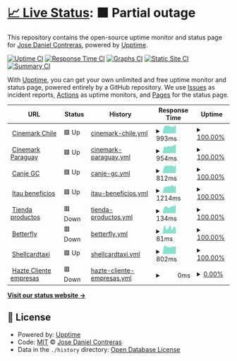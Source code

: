 # [📈 Live Status](https://peposhh.github.io/upptime): <!--live status--> **🟧 Partial outage**

This repository contains the open-source uptime monitor and status page for [Jose Daniel Contreras](https://peposhh.github.io/upptime), powered by [Upptime](https://github.com/upptime/upptime).

[![Uptime CI](https://github.com/peposhh/upptime/workflows/Uptime%20CI/badge.svg)](https://github.com/peposhh/upptime/actions?query=workflow%3A%22Uptime+CI%22)
[![Response Time CI](https://github.com/peposhh/upptime/workflows/Response%20Time%20CI/badge.svg)](https://github.com/peposhh/upptime/actions?query=workflow%3A%22Response+Time+CI%22)
[![Graphs CI](https://github.com/peposhh/upptime/workflows/Graphs%20CI/badge.svg)](https://github.com/peposhh/upptime/actions?query=workflow%3A%22Graphs+CI%22)
[![Static Site CI](https://github.com/peposhh/upptime/workflows/Static%20Site%20CI/badge.svg)](https://github.com/peposhh/upptime/actions?query=workflow%3A%22Static+Site+CI%22)
[![Summary CI](https://github.com/peposhh/upptime/workflows/Summary%20CI/badge.svg)](https://github.com/peposhh/upptime/actions?query=workflow%3A%22Summary+CI%22)

With [Upptime](https://upptime.js.org), you can get your own unlimited and free uptime monitor and status page, powered entirely by a GitHub repository. We use [Issues](https://github.com/peposhh/upptime/issues) as incident reports, [Actions](https://github.com/peposhh/upptime/actions) as uptime monitors, and [Pages](https://peposhh.github.io/upptime) for the status page.

<!--start: status pages-->
<!-- This summary is generated by Upptime (https://github.com/upptime/upptime) -->
<!-- Do not edit this manually, your changes will be overwritten -->
<!-- prettier-ignore -->
| URL | Status | History | Response Time | Uptime |
| --- | ------ | ------- | ------------- | ------ |
| <img alt="" src="https://icons.duckduckgo.com/ip3/promociones.cinemark.cl.ico" height="13"> [Cinemark Chile](https://promociones.cinemark.cl) | 🟩 Up | [cinemark-chile.yml](https://github.com/peposhh/upptime/commits/HEAD/history/cinemark-chile.yml) | <details><summary><img alt="Response time graph" src="./graphs/cinemark-chile/response-time-week.png" height="20"> 993ms</summary><br><a href="https://demo.upptime.js.org/history/cinemark-chile"><img alt="Response time 1085" src="https://img.shields.io/endpoint?url=https%3A%2F%2Fraw.githubusercontent.com%2Fpeposhh%2Fupptime%2FHEAD%2Fapi%2Fcinemark-chile%2Fresponse-time.json"></a><br><a href="https://demo.upptime.js.org/history/cinemark-chile"><img alt="24-hour response time 1074" src="https://img.shields.io/endpoint?url=https%3A%2F%2Fraw.githubusercontent.com%2Fpeposhh%2Fupptime%2FHEAD%2Fapi%2Fcinemark-chile%2Fresponse-time-day.json"></a><br><a href="https://demo.upptime.js.org/history/cinemark-chile"><img alt="7-day response time 993" src="https://img.shields.io/endpoint?url=https%3A%2F%2Fraw.githubusercontent.com%2Fpeposhh%2Fupptime%2FHEAD%2Fapi%2Fcinemark-chile%2Fresponse-time-week.json"></a><br><a href="https://demo.upptime.js.org/history/cinemark-chile"><img alt="30-day response time 984" src="https://img.shields.io/endpoint?url=https%3A%2F%2Fraw.githubusercontent.com%2Fpeposhh%2Fupptime%2FHEAD%2Fapi%2Fcinemark-chile%2Fresponse-time-month.json"></a><br><a href="https://demo.upptime.js.org/history/cinemark-chile"><img alt="1-year response time 1085" src="https://img.shields.io/endpoint?url=https%3A%2F%2Fraw.githubusercontent.com%2Fpeposhh%2Fupptime%2FHEAD%2Fapi%2Fcinemark-chile%2Fresponse-time-year.json"></a></details> | <details><summary><a href="https://demo.upptime.js.org/history/cinemark-chile">100.00%</a></summary><a href="https://demo.upptime.js.org/history/cinemark-chile"><img alt="All-time uptime 99.81%" src="https://img.shields.io/endpoint?url=https%3A%2F%2Fraw.githubusercontent.com%2Fpeposhh%2Fupptime%2FHEAD%2Fapi%2Fcinemark-chile%2Fuptime.json"></a><br><a href="https://demo.upptime.js.org/history/cinemark-chile"><img alt="24-hour uptime 100.00%" src="https://img.shields.io/endpoint?url=https%3A%2F%2Fraw.githubusercontent.com%2Fpeposhh%2Fupptime%2FHEAD%2Fapi%2Fcinemark-chile%2Fuptime-day.json"></a><br><a href="https://demo.upptime.js.org/history/cinemark-chile"><img alt="7-day uptime 100.00%" src="https://img.shields.io/endpoint?url=https%3A%2F%2Fraw.githubusercontent.com%2Fpeposhh%2Fupptime%2FHEAD%2Fapi%2Fcinemark-chile%2Fuptime-week.json"></a><br><a href="https://demo.upptime.js.org/history/cinemark-chile"><img alt="30-day uptime 100.00%" src="https://img.shields.io/endpoint?url=https%3A%2F%2Fraw.githubusercontent.com%2Fpeposhh%2Fupptime%2FHEAD%2Fapi%2Fcinemark-chile%2Fuptime-month.json"></a><br><a href="https://demo.upptime.js.org/history/cinemark-chile"><img alt="1-year uptime 99.81%" src="https://img.shields.io/endpoint?url=https%3A%2F%2Fraw.githubusercontent.com%2Fpeposhh%2Fupptime%2FHEAD%2Fapi%2Fcinemark-chile%2Fuptime-year.json"></a></details>
| <img alt="" src="https://icons.duckduckgo.com/ip3/promociones.cinemark.com.py.ico" height="13"> [Cinemark Paraguay](https://promociones.cinemark.com.py) | 🟩 Up | [cinemark-paraguay.yml](https://github.com/peposhh/upptime/commits/HEAD/history/cinemark-paraguay.yml) | <details><summary><img alt="Response time graph" src="./graphs/cinemark-paraguay/response-time-week.png" height="20"> 954ms</summary><br><a href="https://demo.upptime.js.org/history/cinemark-paraguay"><img alt="Response time 995" src="https://img.shields.io/endpoint?url=https%3A%2F%2Fraw.githubusercontent.com%2Fpeposhh%2Fupptime%2FHEAD%2Fapi%2Fcinemark-paraguay%2Fresponse-time.json"></a><br><a href="https://demo.upptime.js.org/history/cinemark-paraguay"><img alt="24-hour response time 823" src="https://img.shields.io/endpoint?url=https%3A%2F%2Fraw.githubusercontent.com%2Fpeposhh%2Fupptime%2FHEAD%2Fapi%2Fcinemark-paraguay%2Fresponse-time-day.json"></a><br><a href="https://demo.upptime.js.org/history/cinemark-paraguay"><img alt="7-day response time 954" src="https://img.shields.io/endpoint?url=https%3A%2F%2Fraw.githubusercontent.com%2Fpeposhh%2Fupptime%2FHEAD%2Fapi%2Fcinemark-paraguay%2Fresponse-time-week.json"></a><br><a href="https://demo.upptime.js.org/history/cinemark-paraguay"><img alt="30-day response time 987" src="https://img.shields.io/endpoint?url=https%3A%2F%2Fraw.githubusercontent.com%2Fpeposhh%2Fupptime%2FHEAD%2Fapi%2Fcinemark-paraguay%2Fresponse-time-month.json"></a><br><a href="https://demo.upptime.js.org/history/cinemark-paraguay"><img alt="1-year response time 995" src="https://img.shields.io/endpoint?url=https%3A%2F%2Fraw.githubusercontent.com%2Fpeposhh%2Fupptime%2FHEAD%2Fapi%2Fcinemark-paraguay%2Fresponse-time-year.json"></a></details> | <details><summary><a href="https://demo.upptime.js.org/history/cinemark-paraguay">100.00%</a></summary><a href="https://demo.upptime.js.org/history/cinemark-paraguay"><img alt="All-time uptime 99.81%" src="https://img.shields.io/endpoint?url=https%3A%2F%2Fraw.githubusercontent.com%2Fpeposhh%2Fupptime%2FHEAD%2Fapi%2Fcinemark-paraguay%2Fuptime.json"></a><br><a href="https://demo.upptime.js.org/history/cinemark-paraguay"><img alt="24-hour uptime 100.00%" src="https://img.shields.io/endpoint?url=https%3A%2F%2Fraw.githubusercontent.com%2Fpeposhh%2Fupptime%2FHEAD%2Fapi%2Fcinemark-paraguay%2Fuptime-day.json"></a><br><a href="https://demo.upptime.js.org/history/cinemark-paraguay"><img alt="7-day uptime 100.00%" src="https://img.shields.io/endpoint?url=https%3A%2F%2Fraw.githubusercontent.com%2Fpeposhh%2Fupptime%2FHEAD%2Fapi%2Fcinemark-paraguay%2Fuptime-week.json"></a><br><a href="https://demo.upptime.js.org/history/cinemark-paraguay"><img alt="30-day uptime 100.00%" src="https://img.shields.io/endpoint?url=https%3A%2F%2Fraw.githubusercontent.com%2Fpeposhh%2Fupptime%2FHEAD%2Fapi%2Fcinemark-paraguay%2Fuptime-month.json"></a><br><a href="https://demo.upptime.js.org/history/cinemark-paraguay"><img alt="1-year uptime 99.81%" src="https://img.shields.io/endpoint?url=https%3A%2F%2Fraw.githubusercontent.com%2Fpeposhh%2Fupptime%2FHEAD%2Fapi%2Fcinemark-paraguay%2Fuptime-year.json"></a></details>
| <img alt="" src="https://icons.duckduckgo.com/ip3/canje.celmediafidelizacion.cl.ico" height="13"> [Canje GC](https://canje.celmediafidelizacion.cl) | 🟩 Up | [canje-gc.yml](https://github.com/peposhh/upptime/commits/HEAD/history/canje-gc.yml) | <details><summary><img alt="Response time graph" src="./graphs/canje-gc/response-time-week.png" height="20"> 812ms</summary><br><a href="https://demo.upptime.js.org/history/canje-gc"><img alt="Response time 549" src="https://img.shields.io/endpoint?url=https%3A%2F%2Fraw.githubusercontent.com%2Fpeposhh%2Fupptime%2FHEAD%2Fapi%2Fcanje-gc%2Fresponse-time.json"></a><br><a href="https://demo.upptime.js.org/history/canje-gc"><img alt="24-hour response time 739" src="https://img.shields.io/endpoint?url=https%3A%2F%2Fraw.githubusercontent.com%2Fpeposhh%2Fupptime%2FHEAD%2Fapi%2Fcanje-gc%2Fresponse-time-day.json"></a><br><a href="https://demo.upptime.js.org/history/canje-gc"><img alt="7-day response time 812" src="https://img.shields.io/endpoint?url=https%3A%2F%2Fraw.githubusercontent.com%2Fpeposhh%2Fupptime%2FHEAD%2Fapi%2Fcanje-gc%2Fresponse-time-week.json"></a><br><a href="https://demo.upptime.js.org/history/canje-gc"><img alt="30-day response time 806" src="https://img.shields.io/endpoint?url=https%3A%2F%2Fraw.githubusercontent.com%2Fpeposhh%2Fupptime%2FHEAD%2Fapi%2Fcanje-gc%2Fresponse-time-month.json"></a><br><a href="https://demo.upptime.js.org/history/canje-gc"><img alt="1-year response time 549" src="https://img.shields.io/endpoint?url=https%3A%2F%2Fraw.githubusercontent.com%2Fpeposhh%2Fupptime%2FHEAD%2Fapi%2Fcanje-gc%2Fresponse-time-year.json"></a></details> | <details><summary><a href="https://demo.upptime.js.org/history/canje-gc">100.00%</a></summary><a href="https://demo.upptime.js.org/history/canje-gc"><img alt="All-time uptime 99.83%" src="https://img.shields.io/endpoint?url=https%3A%2F%2Fraw.githubusercontent.com%2Fpeposhh%2Fupptime%2FHEAD%2Fapi%2Fcanje-gc%2Fuptime.json"></a><br><a href="https://demo.upptime.js.org/history/canje-gc"><img alt="24-hour uptime 100.00%" src="https://img.shields.io/endpoint?url=https%3A%2F%2Fraw.githubusercontent.com%2Fpeposhh%2Fupptime%2FHEAD%2Fapi%2Fcanje-gc%2Fuptime-day.json"></a><br><a href="https://demo.upptime.js.org/history/canje-gc"><img alt="7-day uptime 100.00%" src="https://img.shields.io/endpoint?url=https%3A%2F%2Fraw.githubusercontent.com%2Fpeposhh%2Fupptime%2FHEAD%2Fapi%2Fcanje-gc%2Fuptime-week.json"></a><br><a href="https://demo.upptime.js.org/history/canje-gc"><img alt="30-day uptime 99.43%" src="https://img.shields.io/endpoint?url=https%3A%2F%2Fraw.githubusercontent.com%2Fpeposhh%2Fupptime%2FHEAD%2Fapi%2Fcanje-gc%2Fuptime-month.json"></a><br><a href="https://demo.upptime.js.org/history/canje-gc"><img alt="1-year uptime 99.83%" src="https://img.shields.io/endpoint?url=https%3A%2F%2Fraw.githubusercontent.com%2Fpeposhh%2Fupptime%2FHEAD%2Fapi%2Fcanje-gc%2Fuptime-year.json"></a></details>
| <img alt="" src="https://icons.duckduckgo.com/ip3/itaubeneficios.cl.ico" height="13"> [Itau beneficios](https://itaubeneficios.cl) | 🟩 Up | [itau-beneficios.yml](https://github.com/peposhh/upptime/commits/HEAD/history/itau-beneficios.yml) | <details><summary><img alt="Response time graph" src="./graphs/itau-beneficios/response-time-week.png" height="20"> 1214ms</summary><br><a href="https://demo.upptime.js.org/history/itau-beneficios"><img alt="Response time 1429" src="https://img.shields.io/endpoint?url=https%3A%2F%2Fraw.githubusercontent.com%2Fpeposhh%2Fupptime%2FHEAD%2Fapi%2Fitau-beneficios%2Fresponse-time.json"></a><br><a href="https://demo.upptime.js.org/history/itau-beneficios"><img alt="24-hour response time 1161" src="https://img.shields.io/endpoint?url=https%3A%2F%2Fraw.githubusercontent.com%2Fpeposhh%2Fupptime%2FHEAD%2Fapi%2Fitau-beneficios%2Fresponse-time-day.json"></a><br><a href="https://demo.upptime.js.org/history/itau-beneficios"><img alt="7-day response time 1214" src="https://img.shields.io/endpoint?url=https%3A%2F%2Fraw.githubusercontent.com%2Fpeposhh%2Fupptime%2FHEAD%2Fapi%2Fitau-beneficios%2Fresponse-time-week.json"></a><br><a href="https://demo.upptime.js.org/history/itau-beneficios"><img alt="30-day response time 1414" src="https://img.shields.io/endpoint?url=https%3A%2F%2Fraw.githubusercontent.com%2Fpeposhh%2Fupptime%2FHEAD%2Fapi%2Fitau-beneficios%2Fresponse-time-month.json"></a><br><a href="https://demo.upptime.js.org/history/itau-beneficios"><img alt="1-year response time 1429" src="https://img.shields.io/endpoint?url=https%3A%2F%2Fraw.githubusercontent.com%2Fpeposhh%2Fupptime%2FHEAD%2Fapi%2Fitau-beneficios%2Fresponse-time-year.json"></a></details> | <details><summary><a href="https://demo.upptime.js.org/history/itau-beneficios">100.00%</a></summary><a href="https://demo.upptime.js.org/history/itau-beneficios"><img alt="All-time uptime 94.39%" src="https://img.shields.io/endpoint?url=https%3A%2F%2Fraw.githubusercontent.com%2Fpeposhh%2Fupptime%2FHEAD%2Fapi%2Fitau-beneficios%2Fuptime.json"></a><br><a href="https://demo.upptime.js.org/history/itau-beneficios"><img alt="24-hour uptime 100.00%" src="https://img.shields.io/endpoint?url=https%3A%2F%2Fraw.githubusercontent.com%2Fpeposhh%2Fupptime%2FHEAD%2Fapi%2Fitau-beneficios%2Fuptime-day.json"></a><br><a href="https://demo.upptime.js.org/history/itau-beneficios"><img alt="7-day uptime 100.00%" src="https://img.shields.io/endpoint?url=https%3A%2F%2Fraw.githubusercontent.com%2Fpeposhh%2Fupptime%2FHEAD%2Fapi%2Fitau-beneficios%2Fuptime-week.json"></a><br><a href="https://demo.upptime.js.org/history/itau-beneficios"><img alt="30-day uptime 98.51%" src="https://img.shields.io/endpoint?url=https%3A%2F%2Fraw.githubusercontent.com%2Fpeposhh%2Fupptime%2FHEAD%2Fapi%2Fitau-beneficios%2Fuptime-month.json"></a><br><a href="https://demo.upptime.js.org/history/itau-beneficios"><img alt="1-year uptime 94.39%" src="https://img.shields.io/endpoint?url=https%3A%2F%2Fraw.githubusercontent.com%2Fpeposhh%2Fupptime%2FHEAD%2Fapi%2Fitau-beneficios%2Fuptime-year.json"></a></details>
| <img alt="" src="https://icons.duckduckgo.com/ip3/tiendaproductos.cl.ico" height="13"> [Tienda productos](https://tiendaproductos.cl) | 🟥 Down | [tienda-productos.yml](https://github.com/peposhh/upptime/commits/HEAD/history/tienda-productos.yml) | <details><summary><img alt="Response time graph" src="./graphs/tienda-productos/response-time-week.png" height="20"> 134ms</summary><br><a href="https://demo.upptime.js.org/history/tienda-productos"><img alt="Response time 145" src="https://img.shields.io/endpoint?url=https%3A%2F%2Fraw.githubusercontent.com%2Fpeposhh%2Fupptime%2FHEAD%2Fapi%2Ftienda-productos%2Fresponse-time.json"></a><br><a href="https://demo.upptime.js.org/history/tienda-productos"><img alt="24-hour response time 110" src="https://img.shields.io/endpoint?url=https%3A%2F%2Fraw.githubusercontent.com%2Fpeposhh%2Fupptime%2FHEAD%2Fapi%2Ftienda-productos%2Fresponse-time-day.json"></a><br><a href="https://demo.upptime.js.org/history/tienda-productos"><img alt="7-day response time 134" src="https://img.shields.io/endpoint?url=https%3A%2F%2Fraw.githubusercontent.com%2Fpeposhh%2Fupptime%2FHEAD%2Fapi%2Ftienda-productos%2Fresponse-time-week.json"></a><br><a href="https://demo.upptime.js.org/history/tienda-productos"><img alt="30-day response time 135" src="https://img.shields.io/endpoint?url=https%3A%2F%2Fraw.githubusercontent.com%2Fpeposhh%2Fupptime%2FHEAD%2Fapi%2Ftienda-productos%2Fresponse-time-month.json"></a><br><a href="https://demo.upptime.js.org/history/tienda-productos"><img alt="1-year response time 145" src="https://img.shields.io/endpoint?url=https%3A%2F%2Fraw.githubusercontent.com%2Fpeposhh%2Fupptime%2FHEAD%2Fapi%2Ftienda-productos%2Fresponse-time-year.json"></a></details> | <details><summary><a href="https://demo.upptime.js.org/history/tienda-productos">100.00%</a></summary><a href="https://demo.upptime.js.org/history/tienda-productos"><img alt="All-time uptime 100.00%" src="https://img.shields.io/endpoint?url=https%3A%2F%2Fraw.githubusercontent.com%2Fpeposhh%2Fupptime%2FHEAD%2Fapi%2Ftienda-productos%2Fuptime.json"></a><br><a href="https://demo.upptime.js.org/history/tienda-productos"><img alt="24-hour uptime 100.00%" src="https://img.shields.io/endpoint?url=https%3A%2F%2Fraw.githubusercontent.com%2Fpeposhh%2Fupptime%2FHEAD%2Fapi%2Ftienda-productos%2Fuptime-day.json"></a><br><a href="https://demo.upptime.js.org/history/tienda-productos"><img alt="7-day uptime 100.00%" src="https://img.shields.io/endpoint?url=https%3A%2F%2Fraw.githubusercontent.com%2Fpeposhh%2Fupptime%2FHEAD%2Fapi%2Ftienda-productos%2Fuptime-week.json"></a><br><a href="https://demo.upptime.js.org/history/tienda-productos"><img alt="30-day uptime 100.00%" src="https://img.shields.io/endpoint?url=https%3A%2F%2Fraw.githubusercontent.com%2Fpeposhh%2Fupptime%2FHEAD%2Fapi%2Ftienda-productos%2Fuptime-month.json"></a><br><a href="https://demo.upptime.js.org/history/tienda-productos"><img alt="1-year uptime 100.00%" src="https://img.shields.io/endpoint?url=https%3A%2F%2Fraw.githubusercontent.com%2Fpeposhh%2Fupptime%2FHEAD%2Fapi%2Ftienda-productos%2Fuptime-year.json"></a></details>
| <img alt="" src="https://icons.duckduckgo.com/ip3/bfcupon.betterflydescuentos.com.ico" height="13"> [Betterfly](https://bfcupon.betterflydescuentos.com) | 🟥 Down | [betterfly.yml](https://github.com/peposhh/upptime/commits/HEAD/history/betterfly.yml) | <details><summary><img alt="Response time graph" src="./graphs/betterfly/response-time-week.png" height="20"> 81ms</summary><br><a href="https://demo.upptime.js.org/history/betterfly"><img alt="Response time 93" src="https://img.shields.io/endpoint?url=https%3A%2F%2Fraw.githubusercontent.com%2Fpeposhh%2Fupptime%2FHEAD%2Fapi%2Fbetterfly%2Fresponse-time.json"></a><br><a href="https://demo.upptime.js.org/history/betterfly"><img alt="24-hour response time 48" src="https://img.shields.io/endpoint?url=https%3A%2F%2Fraw.githubusercontent.com%2Fpeposhh%2Fupptime%2FHEAD%2Fapi%2Fbetterfly%2Fresponse-time-day.json"></a><br><a href="https://demo.upptime.js.org/history/betterfly"><img alt="7-day response time 81" src="https://img.shields.io/endpoint?url=https%3A%2F%2Fraw.githubusercontent.com%2Fpeposhh%2Fupptime%2FHEAD%2Fapi%2Fbetterfly%2Fresponse-time-week.json"></a><br><a href="https://demo.upptime.js.org/history/betterfly"><img alt="30-day response time 84" src="https://img.shields.io/endpoint?url=https%3A%2F%2Fraw.githubusercontent.com%2Fpeposhh%2Fupptime%2FHEAD%2Fapi%2Fbetterfly%2Fresponse-time-month.json"></a><br><a href="https://demo.upptime.js.org/history/betterfly"><img alt="1-year response time 93" src="https://img.shields.io/endpoint?url=https%3A%2F%2Fraw.githubusercontent.com%2Fpeposhh%2Fupptime%2FHEAD%2Fapi%2Fbetterfly%2Fresponse-time-year.json"></a></details> | <details><summary><a href="https://demo.upptime.js.org/history/betterfly">100.00%</a></summary><a href="https://demo.upptime.js.org/history/betterfly"><img alt="All-time uptime 100.00%" src="https://img.shields.io/endpoint?url=https%3A%2F%2Fraw.githubusercontent.com%2Fpeposhh%2Fupptime%2FHEAD%2Fapi%2Fbetterfly%2Fuptime.json"></a><br><a href="https://demo.upptime.js.org/history/betterfly"><img alt="24-hour uptime 100.00%" src="https://img.shields.io/endpoint?url=https%3A%2F%2Fraw.githubusercontent.com%2Fpeposhh%2Fupptime%2FHEAD%2Fapi%2Fbetterfly%2Fuptime-day.json"></a><br><a href="https://demo.upptime.js.org/history/betterfly"><img alt="7-day uptime 100.00%" src="https://img.shields.io/endpoint?url=https%3A%2F%2Fraw.githubusercontent.com%2Fpeposhh%2Fupptime%2FHEAD%2Fapi%2Fbetterfly%2Fuptime-week.json"></a><br><a href="https://demo.upptime.js.org/history/betterfly"><img alt="30-day uptime 100.00%" src="https://img.shields.io/endpoint?url=https%3A%2F%2Fraw.githubusercontent.com%2Fpeposhh%2Fupptime%2FHEAD%2Fapi%2Fbetterfly%2Fuptime-month.json"></a><br><a href="https://demo.upptime.js.org/history/betterfly"><img alt="1-year uptime 100.00%" src="https://img.shields.io/endpoint?url=https%3A%2F%2Fraw.githubusercontent.com%2Fpeposhh%2Fupptime%2FHEAD%2Fapi%2Fbetterfly%2Fuptime-year.json"></a></details>
| <img alt="" src="https://icons.duckduckgo.com/ip3/www.tarjeta-taxi.cl.ico" height="13"> [Shellcardtaxi](https://www.tarjeta-taxi.cl) | 🟩 Up | [shellcardtaxi.yml](https://github.com/peposhh/upptime/commits/HEAD/history/shellcardtaxi.yml) | <details><summary><img alt="Response time graph" src="./graphs/shellcardtaxi/response-time-week.png" height="20"> 802ms</summary><br><a href="https://demo.upptime.js.org/history/shellcardtaxi"><img alt="Response time 852" src="https://img.shields.io/endpoint?url=https%3A%2F%2Fraw.githubusercontent.com%2Fpeposhh%2Fupptime%2FHEAD%2Fapi%2Fshellcardtaxi%2Fresponse-time.json"></a><br><a href="https://demo.upptime.js.org/history/shellcardtaxi"><img alt="24-hour response time 827" src="https://img.shields.io/endpoint?url=https%3A%2F%2Fraw.githubusercontent.com%2Fpeposhh%2Fupptime%2FHEAD%2Fapi%2Fshellcardtaxi%2Fresponse-time-day.json"></a><br><a href="https://demo.upptime.js.org/history/shellcardtaxi"><img alt="7-day response time 802" src="https://img.shields.io/endpoint?url=https%3A%2F%2Fraw.githubusercontent.com%2Fpeposhh%2Fupptime%2FHEAD%2Fapi%2Fshellcardtaxi%2Fresponse-time-week.json"></a><br><a href="https://demo.upptime.js.org/history/shellcardtaxi"><img alt="30-day response time 838" src="https://img.shields.io/endpoint?url=https%3A%2F%2Fraw.githubusercontent.com%2Fpeposhh%2Fupptime%2FHEAD%2Fapi%2Fshellcardtaxi%2Fresponse-time-month.json"></a><br><a href="https://demo.upptime.js.org/history/shellcardtaxi"><img alt="1-year response time 852" src="https://img.shields.io/endpoint?url=https%3A%2F%2Fraw.githubusercontent.com%2Fpeposhh%2Fupptime%2FHEAD%2Fapi%2Fshellcardtaxi%2Fresponse-time-year.json"></a></details> | <details><summary><a href="https://demo.upptime.js.org/history/shellcardtaxi">100.00%</a></summary><a href="https://demo.upptime.js.org/history/shellcardtaxi"><img alt="All-time uptime 99.99%" src="https://img.shields.io/endpoint?url=https%3A%2F%2Fraw.githubusercontent.com%2Fpeposhh%2Fupptime%2FHEAD%2Fapi%2Fshellcardtaxi%2Fuptime.json"></a><br><a href="https://demo.upptime.js.org/history/shellcardtaxi"><img alt="24-hour uptime 100.00%" src="https://img.shields.io/endpoint?url=https%3A%2F%2Fraw.githubusercontent.com%2Fpeposhh%2Fupptime%2FHEAD%2Fapi%2Fshellcardtaxi%2Fuptime-day.json"></a><br><a href="https://demo.upptime.js.org/history/shellcardtaxi"><img alt="7-day uptime 100.00%" src="https://img.shields.io/endpoint?url=https%3A%2F%2Fraw.githubusercontent.com%2Fpeposhh%2Fupptime%2FHEAD%2Fapi%2Fshellcardtaxi%2Fuptime-week.json"></a><br><a href="https://demo.upptime.js.org/history/shellcardtaxi"><img alt="30-day uptime 100.00%" src="https://img.shields.io/endpoint?url=https%3A%2F%2Fraw.githubusercontent.com%2Fpeposhh%2Fupptime%2FHEAD%2Fapi%2Fshellcardtaxi%2Fuptime-month.json"></a><br><a href="https://demo.upptime.js.org/history/shellcardtaxi"><img alt="1-year uptime 99.99%" src="https://img.shields.io/endpoint?url=https%3A%2F%2Fraw.githubusercontent.com%2Fpeposhh%2Fupptime%2FHEAD%2Fapi%2Fshellcardtaxi%2Fuptime-year.json"></a></details>
| <img alt="" src="https://icons.duckduckgo.com/ip3/hazteclienteempresas.itaubeneficios.cl.ico" height="13"> [Hazte Cliente empresas](https://hazteclienteempresas.itaubeneficios.cl/) | 🟥 Down | [hazte-cliente-empresas.yml](https://github.com/peposhh/upptime/commits/HEAD/history/hazte-cliente-empresas.yml) | <details><summary><img alt="Response time graph" src="./graphs/hazte-cliente-empresas/response-time-week.png" height="20"> 0ms</summary><br><a href="https://demo.upptime.js.org/history/hazte-cliente-empresas"><img alt="Response time 1061" src="https://img.shields.io/endpoint?url=https%3A%2F%2Fraw.githubusercontent.com%2Fpeposhh%2Fupptime%2FHEAD%2Fapi%2Fhazte-cliente-empresas%2Fresponse-time.json"></a><br><a href="https://demo.upptime.js.org/history/hazte-cliente-empresas"><img alt="24-hour response time 0" src="https://img.shields.io/endpoint?url=https%3A%2F%2Fraw.githubusercontent.com%2Fpeposhh%2Fupptime%2FHEAD%2Fapi%2Fhazte-cliente-empresas%2Fresponse-time-day.json"></a><br><a href="https://demo.upptime.js.org/history/hazte-cliente-empresas"><img alt="7-day response time 0" src="https://img.shields.io/endpoint?url=https%3A%2F%2Fraw.githubusercontent.com%2Fpeposhh%2Fupptime%2FHEAD%2Fapi%2Fhazte-cliente-empresas%2Fresponse-time-week.json"></a><br><a href="https://demo.upptime.js.org/history/hazte-cliente-empresas"><img alt="30-day response time 0" src="https://img.shields.io/endpoint?url=https%3A%2F%2Fraw.githubusercontent.com%2Fpeposhh%2Fupptime%2FHEAD%2Fapi%2Fhazte-cliente-empresas%2Fresponse-time-month.json"></a><br><a href="https://demo.upptime.js.org/history/hazte-cliente-empresas"><img alt="1-year response time 1061" src="https://img.shields.io/endpoint?url=https%3A%2F%2Fraw.githubusercontent.com%2Fpeposhh%2Fupptime%2FHEAD%2Fapi%2Fhazte-cliente-empresas%2Fresponse-time-year.json"></a></details> | <details><summary><a href="https://demo.upptime.js.org/history/hazte-cliente-empresas">0.00%</a></summary><a href="https://demo.upptime.js.org/history/hazte-cliente-empresas"><img alt="All-time uptime 30.06%" src="https://img.shields.io/endpoint?url=https%3A%2F%2Fraw.githubusercontent.com%2Fpeposhh%2Fupptime%2FHEAD%2Fapi%2Fhazte-cliente-empresas%2Fuptime.json"></a><br><a href="https://demo.upptime.js.org/history/hazte-cliente-empresas"><img alt="24-hour uptime 0.00%" src="https://img.shields.io/endpoint?url=https%3A%2F%2Fraw.githubusercontent.com%2Fpeposhh%2Fupptime%2FHEAD%2Fapi%2Fhazte-cliente-empresas%2Fuptime-day.json"></a><br><a href="https://demo.upptime.js.org/history/hazte-cliente-empresas"><img alt="7-day uptime 0.00%" src="https://img.shields.io/endpoint?url=https%3A%2F%2Fraw.githubusercontent.com%2Fpeposhh%2Fupptime%2FHEAD%2Fapi%2Fhazte-cliente-empresas%2Fuptime-week.json"></a><br><a href="https://demo.upptime.js.org/history/hazte-cliente-empresas"><img alt="30-day uptime 1.38%" src="https://img.shields.io/endpoint?url=https%3A%2F%2Fraw.githubusercontent.com%2Fpeposhh%2Fupptime%2FHEAD%2Fapi%2Fhazte-cliente-empresas%2Fuptime-month.json"></a><br><a href="https://demo.upptime.js.org/history/hazte-cliente-empresas"><img alt="1-year uptime 30.06%" src="https://img.shields.io/endpoint?url=https%3A%2F%2Fraw.githubusercontent.com%2Fpeposhh%2Fupptime%2FHEAD%2Fapi%2Fhazte-cliente-empresas%2Fuptime-year.json"></a></details>

<!--end: status pages-->

[**Visit our status website →**](https://peposhh.github.io/upptime)

## 📄 License

- Powered by: [Upptime](https://github.com/upptime/upptime)
- Code: [MIT](./LICENSE) © [Jose Daniel Contreras](https://peposhh.github.io/upptime)
- Data in the `./history` directory: [Open Database License](https://opendatacommons.org/licenses/odbl/1-0/)
